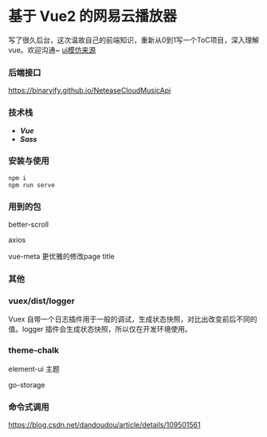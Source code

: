 # 基于 Vue2 的网易云播放器

写了很久后台，这次温故自己的前端知识，重新从0到1写一个ToC项目，深入理解vue。欢迎沟通~ [ui模仿来源](https://github.com/sl1673495/vue-netease-music)

### 后端接口

https://binaryify.github.io/NeteaseCloudMusicApi

### 技术栈

- **_Vue_**
- **_Sass_**
### 安装与使用

```
npm i
npm run serve
```

### 用到的包
better-scroll

axios

vue-meta  更优雅的修改page title

### 其他

### vuex/dist/logger 

Vuex 自带一个日志插件用于一般的调试，生成状态快照，对比出改变前后不同的值。logger 插件会生成状态快照，所以仅在开发环境使用。

### theme-chalk

element-ui 主题

go-storage

### 命令式调用
https://blog.csdn.net/dandoudou/article/details/109501561
